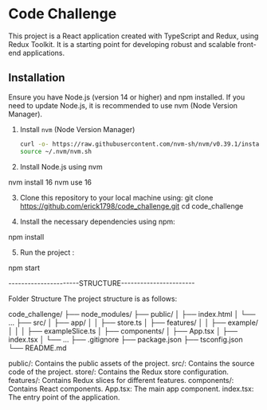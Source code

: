 # Code Challenge

This project is a React application created with TypeScript and Redux, using Redux Toolkit. It is a starting point for developing robust and scalable front-end applications.

## Installation

Ensure you have Node.js (version 14 or higher) and npm installed. If you need to update Node.js, it is recommended to use nvm (Node Version Manager).

1. Install `nvm` (Node Version Manager)

   ```sh
   curl -o- https://raw.githubusercontent.com/nvm-sh/nvm/v0.39.1/install.sh | bash
   source ~/.nvm/nvm.sh

2. Install Node.js using nvm

nvm install 16
nvm use 16

3. Clone this repository to your local machine using:
git clone https://github.com/erick1798/code_challenge.git
cd code_challenge

4. Install the necessary dependencies using npm:

npm install


5. Run the project :

npm start

----------------------STRUCTURE-----------------------

Folder Structure
The project structure is as follows:

code_challenge/
├── node_modules/
├── public/
│ ├── index.html
│ └── ...
├── src/
│ ├── app/
│ │ ├── store.ts
│ ├── features/
│ │ ├── example/
│ │ │ ├── exampleSlice.ts
│ ├── components/
│ ├── App.tsx
│ ├── index.tsx
│ └── ...
├── .gitignore
├── package.json
├── tsconfig.json
└── README.md

public/: Contains the public assets of the project.
src/: Contains the source code of the project.
store/: Contains the Redux store configuration.
features/: Contains Redux slices for different features.
components/: Contains React components.
App.tsx: The main app component.
index.tsx: The entry point of the application.





